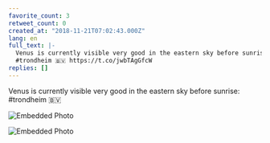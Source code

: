 ```yaml
---
favorite_count: 3
retweet_count: 0
created_at: "2018-11-21T07:02:43.000Z"
lang: en
full_text: |-
  Venus is currently visible very good in the eastern sky before sunrise:
  #trondheim 🇧🇻 https://t.co/jwbTAgGfcW
replies: []
---
```


Venus is currently visible very good in the eastern sky before sunrise:
#trondheim 🇧🇻

<div class="gallery gallery-2">

![Embedded Photo](https://twitter-media-coderbyheart.s3.eu-north-1.amazonaws.com/1065138422254379009-DsghvHVX4AEmFY1.jpg)

![Embedded Photo](https://twitter-media-coderbyheart.s3.eu-north-1.amazonaws.com/1065138422254379009-DsghvwkXQAIX8G5.jpg)

</div>
